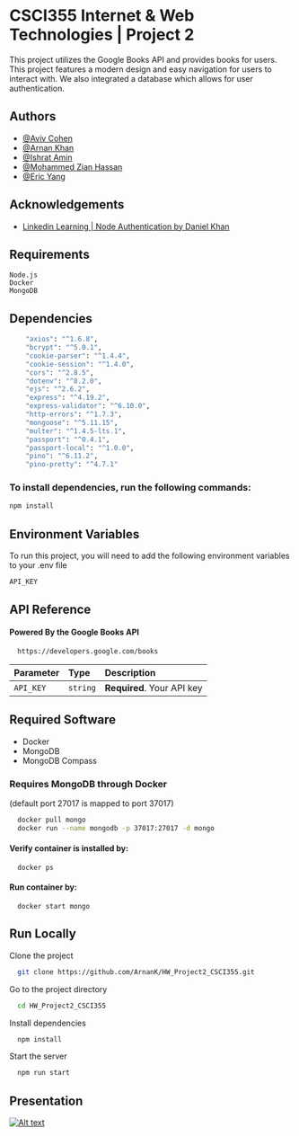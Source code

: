 
# CSCI355 Internet & Web Technologies | Project 2

This project utilizes the Google Books API and provides books for users. This project features a modern design and easy navigation for users to interact with. We also integrated a database which allows for user authentication.

## Authors

- [@Aviv Cohen](https://github.com/acohen31)
- [@Arnan Khan](https://github.com/ArnanK)
- [@Ishrat Amin](https://github.com/Ishrat24)
- [@Mohammed Zian Hassan](https://github.com/sugarcane1001)
- [@Eric Yang](https://github.com/BenevolentBurger)


## Acknowledgements

 - [Linkedin Learning | Node Authentication by Daniel Khan](https://github.com/LinkedInLearning/node-authentication-2881188)

## Requirements
```
Node.js
Docker
MongoDB
```
## Dependencies



```bash
    "axios": "^1.6.8",
    "bcrypt": "^5.0.1",
    "cookie-parser": "^1.4.4",
    "cookie-session": "^1.4.0",
    "cors": "^2.8.5",
    "dotenv": "^8.2.0",
    "ejs": "^2.6.2",
    "express": "^4.19.2",
    "express-validator": "^6.10.0",
    "http-errors": "^1.7.3",
    "mongoose": "^5.11.15",
    "multer": "^1.4.5-lts.1",
    "passport": "^0.4.1",
    "passport-local": "^1.0.0",
    "pino": "^6.11.2",
    "pino-pretty": "^4.7.1"
```


### To install dependencies, run the following commands:
```bash
npm install
```
## Environment Variables

To run this project, you will need to add the following environment variables to your .env file

`API_KEY`

## API Reference

#### Powered By the Google Books API

```http
  https://developers.google.com/books
```

| Parameter | Type     | Description                |
| :-------- | :------- | :------------------------- |
| `API_KEY` | `string` | **Required**. Your API key |


## Required Software
- Docker
- MongoDB
- MongoDB Compass


### Requires MongoDB through Docker
(default port 27017 is mapped to port 37017)
```bash
  docker pull mongo
  docker run --name mongodb -p 37017:27017 -d mongo
```

#### Verify container is installed by:
```
  docker ps
```

#### Run container by:
```
  docker start mongo
```


## Run Locally

Clone the project

```bash
  git clone https://github.com/ArnanK/HW_Project2_CSCI355.git
```

Go to the project directory

```bash
  cd HW_Project2_CSCI355
```

Install dependencies

```bash
  npm install
```

Start the server

```bash
  npm run start
```


## Presentation
[![Alt text](https://img.youtube.com/vi/Zm34mjBco6A/0.jpg)](https://www.youtube.com/watch?v=Zm34mjBco6A)
